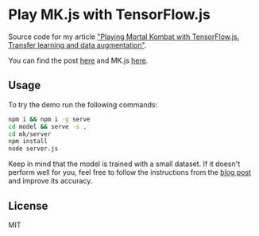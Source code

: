 # Play MK.js with TensorFlow.js

Source code for my article ["Playing Mortal Kombat with TensorFlow.js. Transfer learning and data augmentation"](https://blog.mgechev.com/2018/10/20/transfer-learning-tensorflow-js-data-augmentation/).

You can find the post [here](https://blog.mgechev.com/2018/10/20/transfer-learning-tensorflow-js-data-augmentation/) and MK.js [here](https://github.com/mgechev/mk.js).

## Usage

To try the demo run the following commands:

```bash
npm i && npm i -g serve
cd model && serve -s .
cd mk/server
npm install
node server.js
```

Keep in mind that the model is trained with a small dataset. If it doesn't perform well for you, feel free to follow the instructions from the [blog post](https://blog.mgechev.com/2018/10/20/transfer-learning-tensorflow-js-data-augmentation/) and improve its accuracy.

## License

MIT
